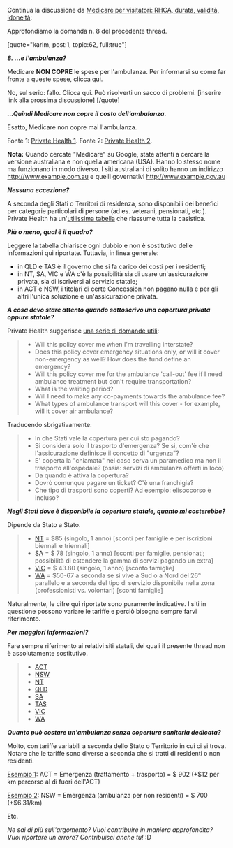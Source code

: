 Continua la discussione da [Medicare per visitatori: RHCA, durata, validità, idoneità](http://community.australiafacile.com/t/medicare-per-visitatori-rhca-durata-validita-idoneita/62):

Approfondiamo la domanda n. 8 del precedente thread.

[quote="karim, post:1, topic:62, full:true"]

***8. ...e l'ambulanza?***

Medicare **NON COPRE** le spese per l'ambulanza. Per informarsi su come far fronte a queste spese, clicca qui.

No, sul serio: fallo. Clicca qui. Può risolverti un sacco di problemi. [inserire link alla prossima discussione]
[/quote]

***...Quindi Medicare non copre il costo dell'ambulanza.***

Esatto, Medicare non copre mai l'ambulanza.

Fonte 1: [Private Health 1](http://privatehealth.gov.au/healthinsurance/whatiscovered/medicare.htm).
Fonte 2: [Private Health 2](http://www.privatehealth.gov.au/healthinsurance/whatiscovered/ambulance.htm).

**Nota:** Quando cercate "Medicare" su Google, state attenti a cercare la versione australiana e non quella americana (USA). Hanno lo stesso nome ma funzionano in modo diverso. I siti australiani di solito hanno un indirizzo http://www.example.com.au e quelli governativi http://www.example.gov.au

***Nessuna eccezione?***

A seconda degli Stati o Territori di residenza, sono disponibili dei benefici per categorie particolari di persone (ad es. veterani, pensionati, etc.).
Private Health ha un'[utilissima tabella](http://www.privatehealth.gov.au/healthinsurance/whatiscovered/ambulance.htm) che riassume tutta la casistica.

***Più o meno, qual è il quadro?***

Leggere la tabella chiarisce ogni dubbio e non è sostitutivo delle informazioni qui riportate.
Tuttavia, in linea generale:

* in QLD e TAS è il governo che si fa carico dei costi per i residenti;
* in NT, SA, VIC e WA c'è la possibilità sia di usare un'assicurazione privata, sia di iscriversi al servizio statale;
* in ACT e NSW, i titolari di certe Concession non pagano nulla e per gli altri l'unica soluzione è un'assicurazione privata.

***A cosa devo stare attento quando sottoscrivo una copertura privata oppure statale?***

Private Health suggerisce [una serie di domande utili](http://www.privatehealth.gov.au/healthinsurance/whatiscovered/ambulance.htm):
>* Will this policy cover me when I'm travelling interstate?
>* Does this policy cover emergency situations only, or will it cover non-emergency as well? How does the fund define an emergency?
>* Will this policy cover me for the ambulance 'call-out' fee if I need ambulance treatment but don't require transportation?
>* What is the waiting period?
>* Will I need to make any co-payments towards the ambulance fee?
>* What types of ambulance transport will this cover - for example, will it cover air ambulance?

Traducendo sbrigativamente:
>* In che Stati vale la copertura per cui sto pagando?
>* Si considera solo il trasporto d'emergenza? Se sì, com'è che l'assicurazione definisce il concetto di "urgenza"?
>* E' coperta la "chiamata" nel caso serva un paramedico ma non il trasporto all'ospedale? (ossia: servizi di ambulanza offerti in loco)
>* Da quando è attiva la copertura?
>* Dovrò comunque pagare un ticket? C'è una franchigia?
>* Che tipo di trasporti sono coperti? Ad esempio: elisoccorso è incluso?

***Negli Stati dove è disponibile la copertura statale, quanto mi costerebbe?***

Dipende da Stato a Stato.

> * [NT](http://www.stjohnnt.org.au/images/stories/documents/ambulance/tptcharges-2015.pdf) = $85 (singolo, 1 anno) [sconti per famiglie e per iscrizioni biennali e triennali]
> * [SA](http://www.saambulance.com.au/ProductsServices/AmbulanceCover.aspx) = $ 78 (singolo, 1 anno) [sconti per famiglie, pensionati; possibilità di estendere la gamma di servizi pagando un extra]
> * [VIC](http://www.ambulance.vic.gov.au/) = $ 43.80 (singolo, 1 anno) [sconto famiglie]
> * [WA](http://www.stjohnambulance.com.au/st-john/ambulance-and-health-services/country-ambulance-service/country-ambulance-cover) = $50-67 a seconda se si vive a Sud o a Nord del 26° parallelo e a seconda del tipo di servizio disponibile nella zona (professionisti vs. volontari) [sconti famiglie]

Naturalmente, le cifre qui riportate sono puramente indicative. I siti in questione possono variare le tariffe e perciò bisogna sempre farvi riferimento.

***Per maggiori informazioni?***

Fare sempre riferimento ai relativi siti statali, dei quali il presente thread non è assolutamente sostitutivo.

> * [ACT](http://esa.act.gov.au/actas/)
> * [NSW](http://www.ambulance.nsw.gov.au/)
> * [NT](http://www.stjohnnt.org.au/)
> * [QLD](https://ambulance.qld.gov.au/index.html)
> * [SA](http://www.saambulance.com.au/)
> * [TAS](http://www.dhhs.tas.gov.au/ambulance)
> * [VIC](http://www.ambulance.vic.gov.au/)
> * [WA](http://www.stjohnambulance.com.au/)

***Quanto può costare un'ambulanza senza copertura sanitaria dedicata?***

Molto, con tariffe variabili a seconda dello Stato o Territorio in cui ci si trova.
Notare che le tariffe sono diverse a seconda che si tratti di residenti o non residenti.

[Esempio 1](http://esa.act.gov.au/actas/fees-and-charges/):
ACT = Emergenza (trattamento + trasporto) = $ 902 (+$12 per km percorso al di fuori dell'ACT)

[Esempio 2](http://www.ambulance.nsw.gov.au/Accounts--Fees/Fees-and-Charges.html):
NSW = Emergenza (ambulanza per non residenti) = $ 700 (+$6.31/km)

Etc.

*Ne sai di più sull'argomento? Vuoi contribuire in maniera approfondita? Vuoi riportare un errore? Contribuisci anche tu!* :D

